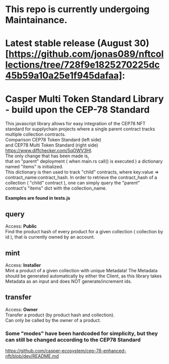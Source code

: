 # This repo is currently undergoing Maintainance.
# Latest stable release (August 30)[https://github.com/jonas089/nftcollections/tree/728f9e1825270225dc45b59a10a25e1f945dafaa]:

# Casper Multi Token Standard Library - build upon the CEP-78 Standard

This javascript library allows for easy integration of the CEP78 NFT standard for supplychain projects where a single parent contract tracks multiple collection contracts. \
Comparison CEP78 Token Standard (left side) \
and CEP78 Multi Token Standard (right side) https://www.diffchecker.com/5qOWV3HI. \
The only change that has been made is, \
that on "parent" deployment ( when main.rs call() is executed ) a dictionary named "items" is initialized. \
This dictionary is then used to track "child" contracts, where key:value => contract_name:contract_hash.
In order to retrieve the contract_hash of a collection ( "child" contract ), one can simply query the "parent" \
contract's "items" dict with the collection_name.

**Examples are found in tests.js**

## query
Access: **Public** \
Find the product hash of every product for a given collection ( collection by id ), that is currently owned by an account.
## mint
Access: **Installer** \
Mint a product of a given collection with unique Metadata! The Metadata should be generated automatically by either the Client, as this library takes Metadata as an input and does NOT generate/increment ids.
## transfer
Access: **Owner** \
Transfer a product (by product hash and collection). \
Can only be called by the owner of a product.
### Some "modes" have been hardcoded for simplicity, but they can still be changed according to the CEP78 Standard
https://github.com/casper-ecosystem/cep-78-enhanced-nft/blob/dev/README.md
